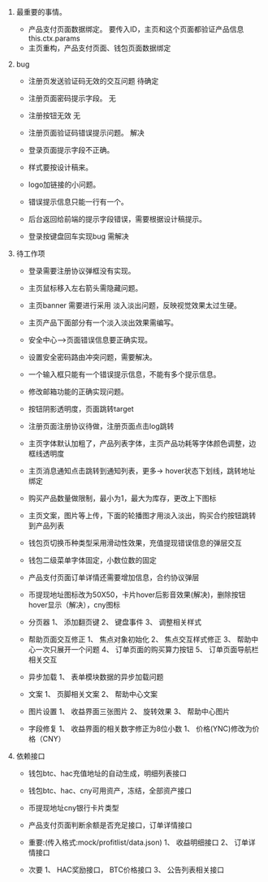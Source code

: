 1. 最重要的事情。 
	* 产品支付页面数据绑定。  要传入ID，主页和这个页面都验证产品信息 this.ctx.params
	* 主页重构，产品支付页面、钱包页面数据绑定



1. bug
	* 注册页发送验证码无效的交互问题    待确定
	* 注册页面密码提示字段。  无
	* 注册按钮无效    无
	* 注册页面验证码错误提示问题。  解决

	* 登录页面提示字段不正确。
   * 样式要按设计稿来。
   * logo加链接的小问题。
   * 错误提示信息只能一行有一个。
   * 后台返回给前端的提示字段错误，需要根据设计稿提示。 
   * 登录按键盘回车实现bug 需解决

1. 待工作项
	* 登录需要注册协议弹框没有实现。
	* 主页鼠标移入左右箭头需隐藏问题。
	* 主页banner 需要进行采用 淡入淡出问题，反映视觉效果太过生硬。
	* 主页产品下面部分有一个淡入淡出效果需编写。 

	* 安全中心-->页面错误信息要正确实现。
	* 设置安全密码路由冲突问题，需要解决。
	* 一个输入框只能有一个错误提示信息，不能有多个提示信息。
	* 修改邮箱功能的正确实现问题。
	
	* 按钮阴影透明度，页面跳转target

	* 注册页面注册协议待做，注册页面点击log跳转
	
	* 主页字体默认加粗了，产品列表字体，主页产品功耗等字体颜色调整，边框线透明度
	* 主页消息通知点击跳转到通知列表，更多-> hover状态下划线，跳转地址绑定
	* 购买产品数量做限制，最小为1，最大为库存，更改上下图标
	* 主页文案，图片等上传，下面的轮播图才用淡入淡出，购买合约按钮跳转到产品列表

	* 钱包页切换币种类型采用滑动性效果，充值提现错误信息的弹层交互
	* 钱包二级菜单字体固定，小数位数的固定

	* 产品支付页面订单详情还需要增加信息，合约协议弹层

	* 币提现地址图标改为50X50，卡片hover后影音效果(解决)，删除按钮hover显示（解决），cny图标  
	* 分页器
        1、 添加翻页键
        2、 键盘事件
        3、 调整相关样式
    * 帮助页面交互修正
        1、 焦点对象初始化
        2、 焦点交互样式修正
        3、 帮助中心一次只展开一个问题
        4、 订单页面的购买算力按钮
        5、 订单页面导航栏相关交互
    * 异步加载
        1、 表单模块数据的异步加载问题
    * 文案
        1、 页脚相关文案
        2、 帮助中心文案
    * 图片设置
        1、 收益界面三张图片
        2、 旋转效果
        3、 帮助中心图片
    * 字段修复
        1、 收益界面的相关数字修正为8位小数
        1、 价格(YNC)修改为价格（CNY）
1. 依赖接口
	* 钱包btc、hac充值地址的自动生成，明细列表接口
	* 钱包btc、hac、cny可用资产，冻结，全部资产接口

	* 币提现地址cny银行卡片类型

	* 产品支付页面判断余额是否充足接口，订单详情接口

	* 重要:(传入格式:mock/profitlist/data.json)
    1、 收益明细接口
    2、 订单详情接口
    * 次要
    1、 HAC奖励接口， BTC价格接口
    3、 公告列表相关接口